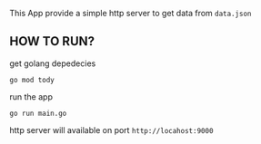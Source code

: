 This App provide a simple http server to get data from `data.json`

## HOW TO RUN?
get golang depedecies
```
go mod tody
```

run the app
```
go run main.go
```

http server will available on port `http://locahost:9000`